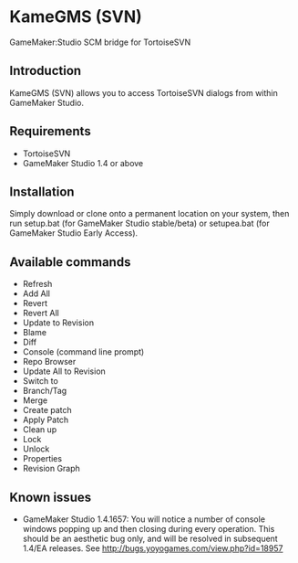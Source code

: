 # KameGMS (SVN)
GameMaker:Studio SCM bridge for TortoiseSVN

## Introduction
KameGMS (SVN) allows you to access TortoiseSVN dialogs from within GameMaker Studio.

## Requirements
- TortoiseSVN
- GameMaker Studio 1.4 or above

## Installation
Simply download or clone onto a permanent location on your system, then run setup.bat (for GameMaker Studio stable/beta) or setupea.bat (for GameMaker Studio Early Access).

## Available commands
- Refresh
- Add All
- Revert
- Revert All
- Update to Revision
- Blame
- Diff
- Console (command line prompt)
- Repo Browser
- Update All to Revision
- Switch to
- Branch/Tag
- Merge
- Create patch
- Apply Patch
- Clean up
- Lock
- Unlock
- Properties
- Revision Graph

## Known issues
- GameMaker Studio 1.4.1657: You will notice a number of console windows popping up and then closing during every operation. This should be an aesthetic bug only, and will be resolved in subsequent 1.4/EA releases. See http://bugs.yoyogames.com/view.php?id=18957
